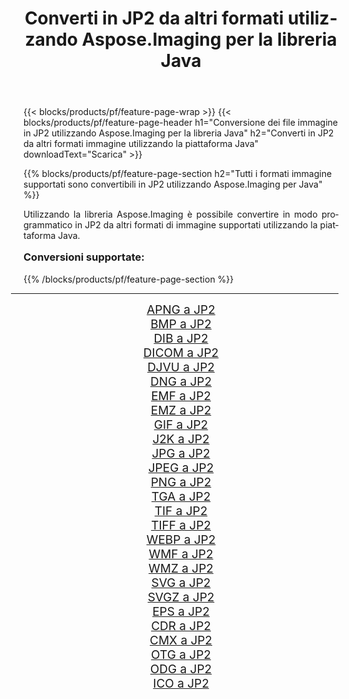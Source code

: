 ﻿---
title: Converti in JP2 da altri formati utilizzando Aspose.Imaging per la libreria Java 
weight: 3920
url: /it/java/conversion/to/jp2/ 
lang: it
langdirlevel: 2
locales: zh-hans,ja,it,ru,de,es,fr,nl,id,lt,pl,pt,vi,tr,ko,zh-hant,ar,hi,th,sv,cs,uk,he
description: Usando Aspose.Imaging puoi convertire in JP2 da altri formati usando Java
---

{{< blocks/products/pf/feature-page-wrap >}}
{{< blocks/products/pf/feature-page-header h1="Conversione dei file immagine in JP2 utilizzando Aspose.Imaging per la libreria Java" h2="Converti in JP2 da altri formati immagine utilizzando la piattaforma Java" downloadText="Scarica" >}}


{{% blocks/products/pf/feature-page-section  h2="Tutti i formati immagine supportati sono convertibili in JP2 utilizzando Aspose.Imaging per Java" %}}
<p align=justify>Utilizzando la libreria Aspose.Imaging è possibile convertire in modo programmatico in JP2 da altri formati di immagine supportati utilizzando la piattaforma Java.</p>
<h3 style="margin-top:16px;">
Conversioni supportate:
</h3>
{{% /blocks/products/pf/feature-page-section %}}
<div class="container-fluid productfamilypage bg-gray">
    <div class="convertypes bg-gray agp-content section">
        <div class="container">
		<hr style="margin-left:-20px;"/>
		<div class="row other-converters" style="gap: 10px;font-size: 19px;text-align:center;">
		    <div class='col-md-3 other-converter remove-lp remove-rp'><a href="/imaging/it/java/conversion/apng-to-jp2/" style="padding:15px;">APNG a JP2</a></div>
<div class='col-md-3 other-converter remove-lp remove-rp'><a href="/imaging/it/java/conversion/bmp-to-jp2/" style="padding:15px;">BMP a JP2</a></div>
<div class='col-md-3 other-converter remove-lp remove-rp'><a href="/imaging/it/java/conversion/dib-to-jp2/" style="padding:15px;">DIB a JP2</a></div>
<div class='col-md-3 other-converter remove-lp remove-rp'><a href="/imaging/it/java/conversion/dicom-to-jp2/" style="padding:15px;">DICOM a JP2</a></div>
<div class='col-md-3 other-converter remove-lp remove-rp'><a href="/imaging/it/java/conversion/djvu-to-jp2/" style="padding:15px;">DJVU a JP2</a></div>
<div class='col-md-3 other-converter remove-lp remove-rp'><a href="/imaging/it/java/conversion/dng-to-jp2/" style="padding:15px;">DNG a JP2</a></div>
<div class='col-md-3 other-converter remove-lp remove-rp'><a href="/imaging/it/java/conversion/emf-to-jp2/" style="padding:15px;">EMF a JP2</a></div>
<div class='col-md-3 other-converter remove-lp remove-rp'><a href="/imaging/it/java/conversion/emz-to-jp2/" style="padding:15px;">EMZ a JP2</a></div>
<div class='col-md-3 other-converter remove-lp remove-rp'><a href="/imaging/it/java/conversion/gif-to-jp2/" style="padding:15px;">GIF a JP2</a></div>
<div class='col-md-3 other-converter remove-lp remove-rp'><a href="/imaging/it/java/conversion/j2k-to-jp2/" style="padding:15px;">J2K a JP2</a></div>
<div class='col-md-3 other-converter remove-lp remove-rp'><a href="/imaging/it/java/conversion/jpg-to-jp2/" style="padding:15px;">JPG a JP2</a></div>
<div class='col-md-3 other-converter remove-lp remove-rp'><a href="/imaging/it/java/conversion/jpeg-to-jp2/" style="padding:15px;">JPEG a JP2</a></div>
<div class='col-md-3 other-converter remove-lp remove-rp'><a href="/imaging/it/java/conversion/png-to-jp2/" style="padding:15px;">PNG a JP2</a></div>
<div class='col-md-3 other-converter remove-lp remove-rp'><a href="/imaging/it/java/conversion/tga-to-jp2/" style="padding:15px;">TGA a JP2</a></div>
<div class='col-md-3 other-converter remove-lp remove-rp'><a href="/imaging/it/java/conversion/tif-to-jp2/" style="padding:15px;">TIF a JP2</a></div>
<div class='col-md-3 other-converter remove-lp remove-rp'><a href="/imaging/it/java/conversion/tiff-to-jp2/" style="padding:15px;">TIFF a JP2</a></div>
<div class='col-md-3 other-converter remove-lp remove-rp'><a href="/imaging/it/java/conversion/webp-to-jp2/" style="padding:15px;">WEBP a JP2</a></div>
<div class='col-md-3 other-converter remove-lp remove-rp'><a href="/imaging/it/java/conversion/wmf-to-jp2/" style="padding:15px;">WMF a JP2</a></div>
<div class='col-md-3 other-converter remove-lp remove-rp'><a href="/imaging/it/java/conversion/wmz-to-jp2/" style="padding:15px;">WMZ a JP2</a></div>
<div class='col-md-3 other-converter remove-lp remove-rp'><a href="/imaging/it/java/conversion/svg-to-jp2/" style="padding:15px;">SVG a JP2</a></div>
<div class='col-md-3 other-converter remove-lp remove-rp'><a href="/imaging/it/java/conversion/svgz-to-jp2/" style="padding:15px;">SVGZ a JP2</a></div>
<div class='col-md-3 other-converter remove-lp remove-rp'><a href="/imaging/it/java/conversion/eps-to-jp2/" style="padding:15px;">EPS a JP2</a></div>
<div class='col-md-3 other-converter remove-lp remove-rp'><a href="/imaging/it/java/conversion/cdr-to-jp2/" style="padding:15px;">CDR a JP2</a></div>
<div class='col-md-3 other-converter remove-lp remove-rp'><a href="/imaging/it/java/conversion/cmx-to-jp2/" style="padding:15px;">CMX a JP2</a></div>
<div class='col-md-3 other-converter remove-lp remove-rp'><a href="/imaging/it/java/conversion/otg-to-jp2/" style="padding:15px;">OTG a JP2</a></div>
<div class='col-md-3 other-converter remove-lp remove-rp'><a href="/imaging/it/java/conversion/odg-to-jp2/" style="padding:15px;">ODG a JP2</a></div>
<div class='col-md-3 other-converter remove-lp remove-rp'><a href="/imaging/it/java/conversion/ico-to-jp2/" style="padding:15px;">ICO a JP2</a></div>
                </div>
        </div>
    </div>
</div>
<br/>

